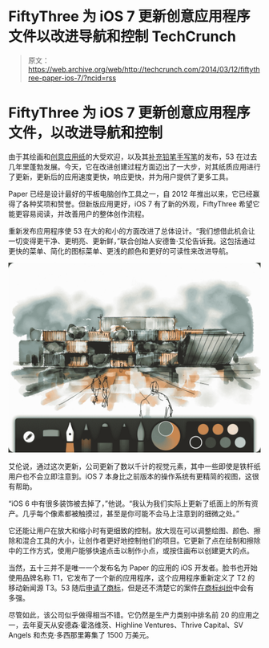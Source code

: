# FiftyThree 为 iOS 7 更新创意应用程序文件以改进导航和控制 TechCrunch

> 原文：<https://web.archive.org/web/http://techcrunch.com/2014/03/12/fiftythree-paper-ios-7/?ncid=rss>

# FiftyThree 为 iOS 7 更新创意应用程序文件，以改进导航和控制

由于其绘画和[创意应用纸](https://web.archive.org/web/20230209130702/http://www.fiftythree.com/paper)的大受欢迎，以及其[补充铅笔手写笔](https://web.archive.org/web/20230209130702/https://techcrunch.com/2013/11/19/fiftythree-pencil/)的发布，53 在过去几年里蓬勃发展。今天，它在改进创建过程方面迈出了一大步，对其纸质应用进行了更新，更新后的应用速度更快，响应更快，并为用户提供了更多工具。

Paper 已经是设计最好的平板电脑创作工具之一，自 2012 年推出以来，它已经赢得了各种奖项和赞誉。但新版应用更好，iOS 7 有了新的外观，FiftyThree 希望它能更容易阅读，并改善用户的整体创作流程。

重新发布应用程序使 53 在大的和小的方面改进了总体设计。“我们想借此机会让一切变得更干净、更明亮、更新鲜，”联合创始人安德鲁·艾伦告诉我。这包括通过更快的菜单、简化的图标菜单、更浅的颜色和更好的可读性来改进导航。

![Screenshot-Canvas](img/fe6dcaed2a905623c022162478f851e2.png)

艾伦说，通过这次更新，公司更新了数以千计的视觉元素，其中一些即使是铁杆纸用户也不会立即注意到。iOS 7 本身比之前版本的操作系统有更精简的视图，这很有帮助。

“iOS 6 中有很多装饰被去掉了，”他说。“我认为我们实际上更新了纸面上的所有资产。几乎每个像素都被触摸过，甚至是你可能不会马上注意到的细微之处。”

它还能让用户在放大和缩小时有更细致的控制。放大现在可以调整绘图、颜色、擦除和混合工具的大小，让创作者更好地控制他们的项目。它更新了点在绘制和擦除中的工作方式，使用户能够快速点击以制作小点，或按住画布以创建更大的点。

当然，五十三并不是唯一一个发布名为 Paper 的应用的 iOS 开发者。脸书也开始使用品牌名称 T1，它发布了一个新的应用程序，这个应用程序重新定义了 T2 的移动新闻源 T3。53 随后[申请了商标](https://web.archive.org/web/20230209130702/https://techcrunch.com/2014/02/04/fiftythree-files-trademark-for-paper/)，但是还不清楚它的案件[在商标纠纷](https://web.archive.org/web/20230209130702/https://techcrunch.com/2014/02/03/facebook-vs-fiftythree/)中会有多强。

尽管如此，该公司似乎做得相当不错。它仍然是生产力类别中排名前 20 的应用之一，去年夏天从安德森·霍洛维茨、Highline Ventures、Thrive Capital、SV Angels 和杰克·多西那里筹集了 1500 万美元。